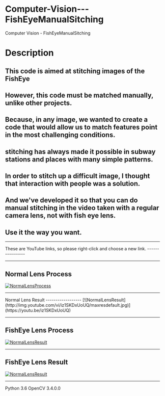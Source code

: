 # Computer-Vision---FishEyeManualSitching
Computer Vision - FishEyeManualSitching

Description
===========

This code is aimed at stitching images of the FishEye
----------------------------------------------
However, this code must be matched manually, unlike other projects.
---------------------------------------------
Because, in any image, we wanted to create a code that would allow us to match features point in the most challenging conditions.
-----------------------------------------
stitching has always made it possible in subway stations and places with many simple patterns.
---------------------------------------------------------------
In order to stitch up a difficult image, I thought that interaction with people was a solution.
-----------------------------------------------------------------------------------------------
And we've developed it so that you can do manual stitching in the video taken with a regular camera lens, not with fish eye lens.
-----------------------------------------------------------------------------------------------
Use it the way you want.
-----------------------

<hr/>   
These are YouTube links, so please right-click and choose a new link.
----------------
<hr/>  

 

Normal Lens Process  
----------------
[![NormalLensProcess](http://img.youtube.com/vi/rZ_eDzY6PoA/maxresdefault.jpg)](https://youtu.be/rZ_eDzY6PoA)  
<hr/> 
Normal Lens Result
------------------
[![NormalLensResult](http://img.youtube.com/vi/iz1SKDxUoUQ/maxresdefault.jpg)](https://youtu.be/iz1SKDxUoUQ)  
<hr/>  
 

FishEye Lens Process  
----------------
[![NormalLensResult](http://img.youtube.com/vi/6rGAfbwe7Ag/maxresdefault.jpg)](https://youtu.be/6rGAfbwe7Ag) 
<hr/> 

FishEye Lens Result
------------------
[![NormalLensResult](http://img.youtube.com/vi/vqLRw9020yg/maxresdefault.jpg)](https://youtu.be/vqLRw9020yg)
<hr/> 


  
   
   
   
Python 3.6 OpenCV 3.4.0.0
